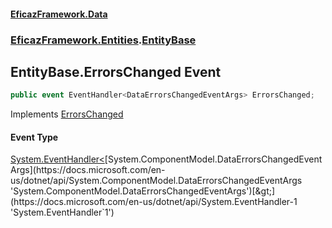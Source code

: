 #### [EficazFramework.Data](EficazFrameworkData.md 'EficazFramework Data')
### [EficazFramework.Entities](EficazFrameworkData.md#EficazFramework.Entities 'EficazFramework.Entities').[EntityBase](EficazFramework.Entities/EntityBase.md 'EficazFramework.Entities.EntityBase')

## EntityBase.ErrorsChanged Event

```csharp
public event EventHandler<DataErrorsChangedEventArgs> ErrorsChanged;
```

Implements [ErrorsChanged](https://docs.microsoft.com/en-us/dotnet/api/System.ComponentModel.INotifyDataErrorInfo.ErrorsChanged 'System.ComponentModel.INotifyDataErrorInfo.ErrorsChanged')

#### Event Type
[System.EventHandler&lt;](https://docs.microsoft.com/en-us/dotnet/api/System.EventHandler-1 'System.EventHandler`1')[System.ComponentModel.DataErrorsChangedEventArgs](https://docs.microsoft.com/en-us/dotnet/api/System.ComponentModel.DataErrorsChangedEventArgs 'System.ComponentModel.DataErrorsChangedEventArgs')[&gt;](https://docs.microsoft.com/en-us/dotnet/api/System.EventHandler-1 'System.EventHandler`1')